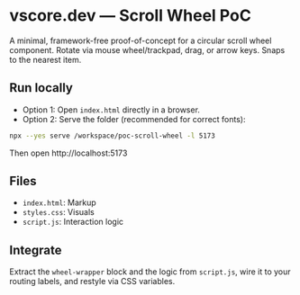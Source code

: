 # vscore.dev — Scroll Wheel PoC

A minimal, framework-free proof-of-concept for a circular scroll wheel component. Rotate via mouse wheel/trackpad, drag, or arrow keys. Snaps to the nearest item.

## Run locally

- Option 1: Open `index.html` directly in a browser.
- Option 2: Serve the folder (recommended for correct fonts):

```bash
npx --yes serve /workspace/poc-scroll-wheel -l 5173
```

Then open http://localhost:5173

## Files
- `index.html`: Markup
- `styles.css`: Visuals
- `script.js`: Interaction logic

## Integrate
Extract the `wheel-wrapper` block and the logic from `script.js`, wire it to your routing labels, and restyle via CSS variables.